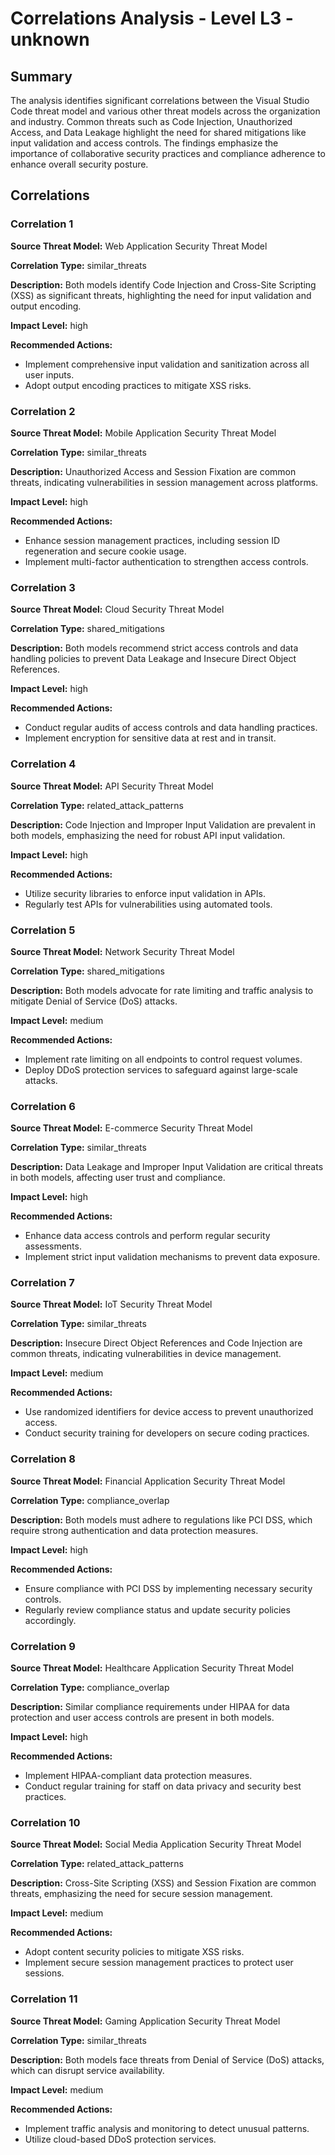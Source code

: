 # Correlations Analysis - Level L3 - unknown

## Summary

The analysis identifies significant correlations between the Visual Studio Code threat model and various other threat models across the organization and industry. Common threats such as Code Injection, Unauthorized Access, and Data Leakage highlight the need for shared mitigations like input validation and access controls. The findings emphasize the importance of collaborative security practices and compliance adherence to enhance overall security posture.

## Correlations

### Correlation 1

**Source Threat Model:** Web Application Security Threat Model

**Correlation Type:** similar_threats

**Description:** Both models identify Code Injection and Cross-Site Scripting (XSS) as significant threats, highlighting the need for input validation and output encoding.

**Impact Level:** high

**Recommended Actions:**
- Implement comprehensive input validation and sanitization across all user inputs.
- Adopt output encoding practices to mitigate XSS risks.

### Correlation 2

**Source Threat Model:** Mobile Application Security Threat Model

**Correlation Type:** similar_threats

**Description:** Unauthorized Access and Session Fixation are common threats, indicating vulnerabilities in session management across platforms.

**Impact Level:** high

**Recommended Actions:**
- Enhance session management practices, including session ID regeneration and secure cookie usage.
- Implement multi-factor authentication to strengthen access controls.

### Correlation 3

**Source Threat Model:** Cloud Security Threat Model

**Correlation Type:** shared_mitigations

**Description:** Both models recommend strict access controls and data handling policies to prevent Data Leakage and Insecure Direct Object References.

**Impact Level:** high

**Recommended Actions:**
- Conduct regular audits of access controls and data handling practices.
- Implement encryption for sensitive data at rest and in transit.

### Correlation 4

**Source Threat Model:** API Security Threat Model

**Correlation Type:** related_attack_patterns

**Description:** Code Injection and Improper Input Validation are prevalent in both models, emphasizing the need for robust API input validation.

**Impact Level:** high

**Recommended Actions:**
- Utilize security libraries to enforce input validation in APIs.
- Regularly test APIs for vulnerabilities using automated tools.

### Correlation 5

**Source Threat Model:** Network Security Threat Model

**Correlation Type:** shared_mitigations

**Description:** Both models advocate for rate limiting and traffic analysis to mitigate Denial of Service (DoS) attacks.

**Impact Level:** medium

**Recommended Actions:**
- Implement rate limiting on all endpoints to control request volumes.
- Deploy DDoS protection services to safeguard against large-scale attacks.

### Correlation 6

**Source Threat Model:** E-commerce Security Threat Model

**Correlation Type:** similar_threats

**Description:** Data Leakage and Improper Input Validation are critical threats in both models, affecting user trust and compliance.

**Impact Level:** high

**Recommended Actions:**
- Enhance data access controls and perform regular security assessments.
- Implement strict input validation mechanisms to prevent data exposure.

### Correlation 7

**Source Threat Model:** IoT Security Threat Model

**Correlation Type:** similar_threats

**Description:** Insecure Direct Object References and Code Injection are common threats, indicating vulnerabilities in device management.

**Impact Level:** medium

**Recommended Actions:**
- Use randomized identifiers for device access to prevent unauthorized access.
- Conduct security training for developers on secure coding practices.

### Correlation 8

**Source Threat Model:** Financial Application Security Threat Model

**Correlation Type:** compliance_overlap

**Description:** Both models must adhere to regulations like PCI DSS, which require strong authentication and data protection measures.

**Impact Level:** high

**Recommended Actions:**
- Ensure compliance with PCI DSS by implementing necessary security controls.
- Regularly review compliance status and update security policies accordingly.

### Correlation 9

**Source Threat Model:** Healthcare Application Security Threat Model

**Correlation Type:** compliance_overlap

**Description:** Similar compliance requirements under HIPAA for data protection and user access controls are present in both models.

**Impact Level:** high

**Recommended Actions:**
- Implement HIPAA-compliant data protection measures.
- Conduct regular training for staff on data privacy and security best practices.

### Correlation 10

**Source Threat Model:** Social Media Application Security Threat Model

**Correlation Type:** related_attack_patterns

**Description:** Cross-Site Scripting (XSS) and Session Fixation are common threats, emphasizing the need for secure session management.

**Impact Level:** medium

**Recommended Actions:**
- Adopt content security policies to mitigate XSS risks.
- Implement secure session management practices to protect user sessions.

### Correlation 11

**Source Threat Model:** Gaming Application Security Threat Model

**Correlation Type:** similar_threats

**Description:** Both models face threats from Denial of Service (DoS) attacks, which can disrupt service availability.

**Impact Level:** medium

**Recommended Actions:**
- Implement traffic analysis and monitoring to detect unusual patterns.
- Utilize cloud-based DDoS protection services.


